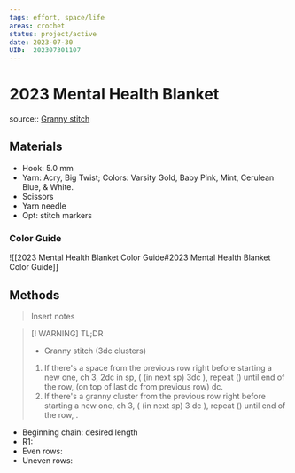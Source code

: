 ```yaml
---
tags: effort, space/life
areas: crochet 
status: project/active 
date: 2023-07-30
UID:  202307301107
---
```


# 2023 Mental Health Blanket
source:: [Granny stitch](https://youtu.be/UIeCrfyQUSg)


## Materials
- Hook: 5.0 mm
- Yarn: Acry, Big Twist; Colors: Varsity Gold, Baby Pink, Mint, Cerulean Blue, & White.
- Scissors
- Yarn needle
- Opt: stitch markers

### Color Guide

![[2023 Mental Health Blanket Color Guide#2023 Mental Health Blanket Color Guide]]

## Methods

> Insert notes


> [! WARNING] TL;DR
> - Granny stitch (3dc clusters)
> 1. If there's a space from the previous row right before starting a new one, ch 3, 2dc in sp, ( (in next sp) 3dc ), repeat () until end of the row, (on top of last dc from previous row) dc.
> 2. If there's a granny cluster from the previous row right before starting a new one, ch 3, ( (in next sp) 3 dc ), repeat () until end of the row, .


- Beginning chain: desired length
- R1:
- Even rows:
- Uneven rows:

